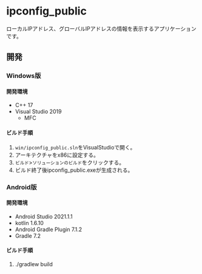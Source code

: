 # ipconfig_public
ローカルIPアドレス、グローバルIPアドレスの情報を表示するアプリケーションです。

## 開発
### Windows版
#### 開発環境
* C++ 17
* Visual Studio 2019
  * MFC

#### ビルド手順
1. `win/ipconfig_public.sln`をVisualStudioで開く。
2. アーキテクチャをx86に設定する。
3. `ビルド`>`ソリューションのビルド`をクリックする。
4. ビルド終了後ipconfig_public.exeが生成される。

### Android版
#### 開発環境
* Android Studio 2021.1.1
* kotlin 1.6.10
* Android Gradle Plugin 7.1.2
* Gradle 7.2

#### ビルド手順
1. ./gradlew build
